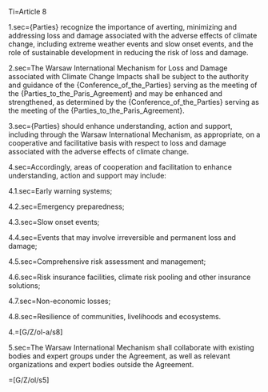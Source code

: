 
Ti=Article 8

1.sec={Parties} recognize the importance of averting, minimizing and addressing loss and damage associated with the adverse effects of climate change, including extreme weather events and slow onset events, and the role of sustainable development in reducing the risk of loss and damage.

2.sec=The Warsaw International Mechanism for Loss and Damage associated with Climate Change Impacts shall be subject to the authority and guidance of the {Conference_of_the_Parties} serving as the meeting of the {Parties_to_the_Paris_Agreement} and may be enhanced and strengthened, as determined by the {Conference_of_the_Parties} serving as the meeting of the {Parties_to_the_Paris_Agreement}.

3.sec={Parties} should enhance understanding, action and support, including through the Warsaw International Mechanism, as appropriate, on a cooperative and facilitative basis with respect to loss and damage associated with the adverse effects of climate change.

4.sec=Accordingly, areas of cooperation and facilitation to enhance understanding, action and support may include:

4.1.sec=Early warning systems;

4.2.sec=Emergency preparedness;

4.3.sec=Slow onset events;

4.4.sec=Events that may involve irreversible and permanent loss and damage;

4.5.sec=Comprehensive risk assessment and management;

4.6.sec=Risk insurance facilities, climate risk pooling and other insurance solutions;

4.7.sec=Non-economic losses;

4.8.sec=Resilience of communities, livelihoods and ecosystems.

4.=[G/Z/ol-a/s8]

5.sec=The Warsaw International Mechanism shall collaborate with existing bodies and expert groups under the Agreement, as well as relevant organizations and expert bodies outside the Agreement.

=[G/Z/ol/s5]

